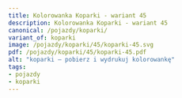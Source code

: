 ```yaml
---
title: Kolorowanka Koparki - wariant 45
description: Kolorowanka Koparki - wariant 45
canonical: /pojazdy/koparki/
variant_of: koparki
image: /pojazdy/koparki/45/koparki-45.svg
pdf: /pojazdy/koparki/45/koparki-45.pdf
alt: "koparki – pobierz i wydrukuj kolorowankę"
tags:
- pojazdy
- koparki
---
```

